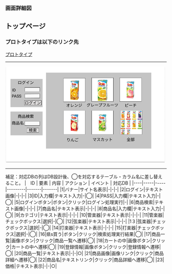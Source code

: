 ### 画面詳細図
## トップページ
### プロトタイプは以下のリンク先
[プロトタイプ](https://www.figma.com/file/pBMb8CUqc96ZoKPtK14Fhz/Untitled?node-id=1%3A2)
*****

<img src="../img/toppage.png" width="500">

*****
補足：対応DBの列はDB設計後、◯を対応するテーブル・カラム名に差し替えること。
|　ID | 要素 | 内容 | アクション | イベント | 対応DB |
|----|-----|-----|---------|-------|-------|
|1|バナー|サイト名表示|-|-|-|
|2|ログイン|テキスト画像|-|-|-|
|3|ID|入力欄|テキスト入力|-|◯|
|4|PASS|入力欄|テキスト入力|-|◯|
|5|ログインボタン|ボタン|クリック|ログイン処理実行|-|
|6|商品検索|テキスト画像|-|-|-|
|7|商品名|テキスト表示|-|-|-|
|8|商品名|入力欄|テキスト入力|-|◯|
|9|カテゴリ|テキスト表示|-|-|-|
|10|管楽器|テキスト表示|-|-|-|
|11|管楽器|チェックボックス|選択|-|◯|
|12|弦楽器|テキスト表示|-|-|-|
|1３|弦楽器|チェックボックス|選択|-|◯|
|14|打楽器|テキスト表示|-|-|-|
|15|打楽器|チェックボックス|選択|-|◯|
|16|県s買う|ボタン|クリック|検索処理実行結果|◯|
|17|商品一覧|画像ボタン|クリック|商品一覧へ遷移|◯|
|18|カートの中|画像ボタン|クリック|カートの中へ遷移|◯|
|19|登録情報|画像ボタン|クリック|登録情報へ遷移|◯|
|20|商品一覧|テキスト表示|-|-|○|
|21|商品画像|画像リンク|クリック|商品詳細へ遷移|◯|
|22|商品名|テキストリンク|クリック|商品詳細へ遷移|◯|
|23|価格|テキスト表示|-|-|○|
